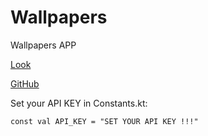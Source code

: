 # Wallpapers

Wallpapers APP

[Look](https://youtu.be/7CfBRRpTMgc)

[GitHub](https://github.com/vito-Z80/Wallpapers)


Set your API KEY in Constants.kt:

```
const val API_KEY = "SET YOUR API KEY !!!"
```
